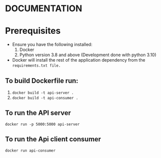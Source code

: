 # DOCUMENTATION 

# Prerequisites
- Ensure you have the following installed:
    1. Docker
    2. Python version 3.8  and above (Development done with python 3.10)
- Docker will install the rest of the application dependency from the `requirements.txt file.`

## To build Dockerfile run:
1. `docker build -t api-server .`
2. `docker build -t api-consumer .`

## To run the API server
`docker run -p 5000:5000 api-server`

## To run the Api client consumer
`docker run api-consumer`

